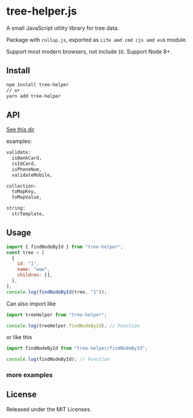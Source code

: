 # tree-helper.js

A small JavaScript utility library for tree data.

Package with `rollup.js`, exported as `iife amd cmd cjs umd es6` module.

Support most modern browsers, not include `IE`. Support Node 8+.

## Install

```bash
npm install tree-helper
// or
yarn add tree-helper
```

## API

[See this dir]()

examples:

```txt
validate:
  isBankCard,
  isIdCard,
  isPhoneNum,
  validateMobile,

collection:
  toMapKey,
  toMapValue,

string:
  strTemplate,

```

## Usage

```javascript
import { findNodeById } from "tree-helper";
const tree = [
  {
    id: "1",
    name: "www",
    children: [],
  },
];
console.log(findNodeById(tree, "1"));
```

Can also import like

```javascript
import treeHelper from "tree-helper";

console.log(treeHelper.findNodeById); // Function
```

or like this

```javascript
import findNodeById from "tree-helper/findNodeById";

console.log(findNodeById); // Function
```

### more examples

## License

Released under the MIT Licenses.
